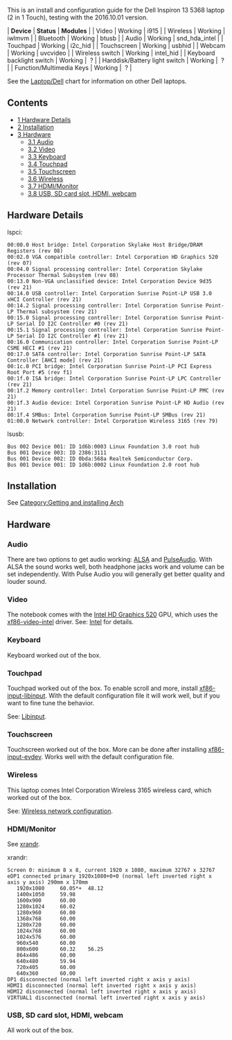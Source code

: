 This is an install and configuration guide for the Dell Inspiron 13 5368 laptop (2 in 1 Touch), testing with the 2016.10.01 version.

| **Device** | **Status** | **Modules** |
| Video | Working | i915 |
| Wireless | Working | iwlmvm |
| Bluetooth | Working | btusb |
| Audio | Working | snd_hda_intel |
| Touchpad | Working | i2c_hid |
| Touchscreen | Working | usbhid |
| Webcam | Working | uvcvideo |
| Wireless switch | Working | intel_hid |
| Keyboard backlight switch | Working |  ? |
| Harddisk/Battery light switch | Working |  ? |
| Function/Multimedia Keys | Working |  ? |

See the [Laptop/Dell](/index.php/Laptop/Dell "Laptop/Dell") chart for information on other Dell laptops.

## Contents

*   [1 Hardware Details](#Hardware_Details)
*   [2 Installation](#Installation)
*   [3 Hardware](#Hardware)
    *   [3.1 Audio](#Audio)
    *   [3.2 Video](#Video)
    *   [3.3 Keyboard](#Keyboard)
    *   [3.4 Touchpad](#Touchpad)
    *   [3.5 Touchscreen](#Touchscreen)
    *   [3.6 Wireless](#Wireless)
    *   [3.7 HDMI/Monitor](#HDMI.2FMonitor)
    *   [3.8 USB, SD card slot, HDMI, webcam](#USB.2C_SD_card_slot.2C_HDMI.2C_webcam)

## Hardware Details

lspci:

```
00:00.0 Host bridge: Intel Corporation Skylake Host Bridge/DRAM Registers (rev 08)
00:02.0 VGA compatible controller: Intel Corporation HD Graphics 520 (rev 07)
00:04.0 Signal processing controller: Intel Corporation Skylake Processor Thermal Subsystem (rev 08)
00:13.0 Non-VGA unclassified device: Intel Corporation Device 9d35 (rev 21)
00:14.0 USB controller: Intel Corporation Sunrise Point-LP USB 3.0 xHCI Controller (rev 21)
00:14.2 Signal processing controller: Intel Corporation Sunrise Point-LP Thermal subsystem (rev 21)
00:15.0 Signal processing controller: Intel Corporation Sunrise Point-LP Serial IO I2C Controller #0 (rev 21)
00:15.1 Signal processing controller: Intel Corporation Sunrise Point-LP Serial IO I2C Controller #1 (rev 21)
00:16.0 Communication controller: Intel Corporation Sunrise Point-LP CSME HECI #1 (rev 21)
00:17.0 SATA controller: Intel Corporation Sunrise Point-LP SATA Controller [AHCI mode] (rev 21)
00:1c.0 PCI bridge: Intel Corporation Sunrise Point-LP PCI Express Root Port #5 (rev f1)
00:1f.0 ISA bridge: Intel Corporation Sunrise Point-LP LPC Controller (rev 21)
00:1f.2 Memory controller: Intel Corporation Sunrise Point-LP PMC (rev 21)
00:1f.3 Audio device: Intel Corporation Sunrise Point-LP HD Audio (rev 21)
00:1f.4 SMBus: Intel Corporation Sunrise Point-LP SMBus (rev 21)
01:00.0 Network controller: Intel Corporation Wireless 3165 (rev 79)
```

lsusb:

```
Bus 002 Device 001: ID 1d6b:0003 Linux Foundation 3.0 root hub
Bus 001 Device 003: ID 2386:3111  
Bus 001 Device 002: ID 0bda:568a Realtek Semiconductor Corp. 
Bus 001 Device 001: ID 1d6b:0002 Linux Foundation 2.0 root hub
```

## Installation

See [Category:Getting and installing Arch](/index.php/Category:Getting_and_installing_Arch "Category:Getting and installing Arch")

## Hardware

### Audio

There are two options to get audio working: [ALSA](/index.php/ALSA "ALSA") and [PulseAudio](/index.php/PulseAudio "PulseAudio"). With ALSA the sound works well, both headphone jacks work and volume can be set independently. With Pulse Audio you will generally get better quality and louder sound.

### Video

The notebook comes with the [Intel HD Graphics 520](https://en.wikipedia.org/wiki/Intel_HD_and_Iris_Graphics "wikipedia:Intel HD and Iris Graphics") GPU, which uses the [xf86-video-intel](https://www.archlinux.org/packages/?name=xf86-video-intel) driver. See: [Intel](/index.php/Intel "Intel") for details.

### Keyboard

Keyboard worked out of the box.

### Touchpad

Touchpad worked out of the box. To enable scroll and more, install [xf86-input-libinput](https://www.archlinux.org/packages/?name=xf86-input-libinput). With the default configuration file it will work well, but if you want to fine tune the behavior.

See: [Libinput](/index.php/Libinput "Libinput").

### Touchscreen

Touchscreen worked out of the box. More can be done after installing [xf86-input-evdev](https://www.archlinux.org/packages/?name=xf86-input-evdev). Works well with the default configuration file.

### Wireless

This laptop comes Intel Corporation Wireless 3165 wireless card, which worked out of the box.

See: [Wireless network configuration](/index.php/Wireless_network_configuration "Wireless network configuration").

### HDMI/Monitor

See [xrandr](/index.php/Xrandr "Xrandr").

xrandr:

```
Screen 0: minimum 8 x 8, current 1920 x 1080, maximum 32767 x 32767
eDP1 connected primary 1920x1080+0+0 (normal left inverted right x axis y axis) 290mm x 170mm
   1920x1080     60.05*+  48.12  
   1400x1050     59.98  
   1600x900      60.00  
   1280x1024     60.02  
   1280x960      60.00  
   1368x768      60.00  
   1280x720      60.00  
   1024x768      60.00  
   1024x576      60.00  
   960x540       60.00  
   800x600       60.32    56.25  
   864x486       60.00  
   640x480       59.94  
   720x405       60.00  
   640x360       60.00  
DP1 disconnected (normal left inverted right x axis y axis)
HDMI1 disconnected (normal left inverted right x axis y axis)
HDMI2 disconnected (normal left inverted right x axis y axis)
VIRTUAL1 disconnected (normal left inverted right x axis y axis)
```

### USB, SD card slot, HDMI, webcam

All work out of the box.